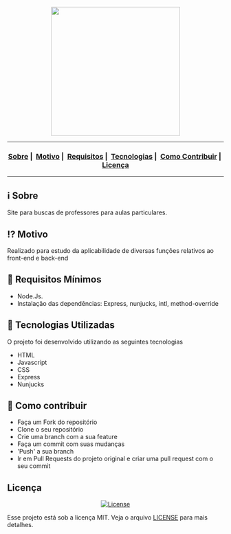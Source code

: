 
<p align="center">
  <img src="https://readme-maker.herokuapp.com/uploads/a0cdec0b5c7ff415-logo.jpg" width="300" heigth="300">
</p>




___

<h3 align="center">
  <a href="#information_source-sobre">Sobre</a>&nbsp;|&nbsp;
  <a href="#interrobang-motivo">Motivo</a>&nbsp;|&nbsp;
  <a href="#seedling-requisitos-mínimos">Requisitos</a>&nbsp;|&nbsp;
  <a href="#rocket-tecnologias-utilizadas">Tecnologias</a>&nbsp;|&nbsp;
  <a href="#link-como-contribuir">Como Contribuir</a>&nbsp;|&nbsp;
  <a href="#licença">Licença</a>
</h3>

___

## :information_source: Sobre

Site para buscas de professores para aulas particulares.

## :interrobang: Motivo

Realizado para estudo da aplicabilidade de diversas funções relativos ao front-end e back-end

## :seedling: Requisitos Mínimos

- Node.Js. 
- Instalação das dependências: Express, nunjucks, intl, method-override

## :rocket: Tecnologias Utilizadas 

O projeto foi desenvolvido utilizando as seguintes tecnologias

- HTML
- Javascript
- CSS
- Express
- Nunjucks

## :link: Como contribuir 

- Faça um Fork do repositório
- Clone o seu repositório
- Crie uma branch com a sua feature
- Faça um commit com suas mudanças
- 'Push' a sua branch
- Ir em Pull Requests do projeto original e criar uma pull request com o seu commit

## Licença 

<p align="center">
  <a href="LICENSE">
    <img alt="License" src="https://img.shields.io/badge/license-MIT-%23F8952D">
  </a>
</p>

Esse projeto está sob a licença MIT. Veja o arquivo [LICENSE](LICENSE) para mais detalhes.

